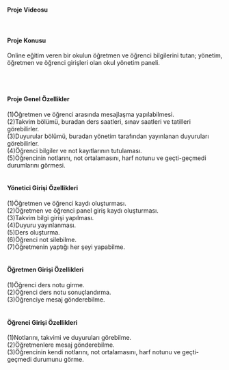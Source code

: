 <h4>Proje Videosu</h4>
<!-- <img src="https://github.com/HuseyinUnalan/images/blob/main/odev4.gif?raw=true" width="auto"> -->
<br>

<h4>Proje Konusu</h4>
<p>
Online eğitim veren bir okulun öğretmen ve öğrenci bilgilerini tutan; yönetim, öğretmen ve öğrenci girişleri olan okul yönetim paneli.
</p>
<br><br>
  
<h4>Proje Genel Özellikler</h4>
(1)Öğretmen ve öğrenci arasında mesajlaşma yapılabilmesi.
<br>
(2)Takvim bölümü, buradan ders saatleri, sınav saatleri ve tatilleri görebilirler.
<br>
(3)Duyurular bölümü, buradan yönetim tarafından yayınlanan duyuruları görebilirler.
<br>
(4)Öğrenci bilgiler ve not kayıtlarının tutulaması.
<br>
(5)Öğrencinin notlarını, not ortalamasını, harf notunu ve geçti-geçmedi durumlarını görmesi.
<br><br>

<h4>Yönetici Girişi Özellikleri</h4>
(1)Öğretmen ve öğrenci kaydı oluşturması.
<br>
(2)Öğretmen ve öğrenci panel giriş kaydı oluşturması.
<br>
(3)Takvim bilgi girişi yapılması.
<br>
(4)Duyuru yayınlanması.
<br>
(5)Ders oluşturma.
<br>
(6)Öğrenci not silebilme.
<br>
(7)Öğretmenin yaptığı her şeyi yapabilme.
<br><br>

<h4>Öğretmen Girişi Özellikleri</h4>
(1)Öğrenci ders notu girme.
<br>
(2)Öğrenci ders notu sonuçlandırma.
<br>
(3)Öğrenciye mesaj gönderebilme.
<br><br>

<h4>Öğrenci Girişi Özellikleri</h4>
(1)Notlarını, takvimi ve duyuruları görebilme.
<br>
(2)Öğretmenlere mesaj gönderebilme.
<br>
(3)Öğrencinin kendi notlarını, not ortalamasını, harf notunu ve geçti-geçmedi durumunu görme.

